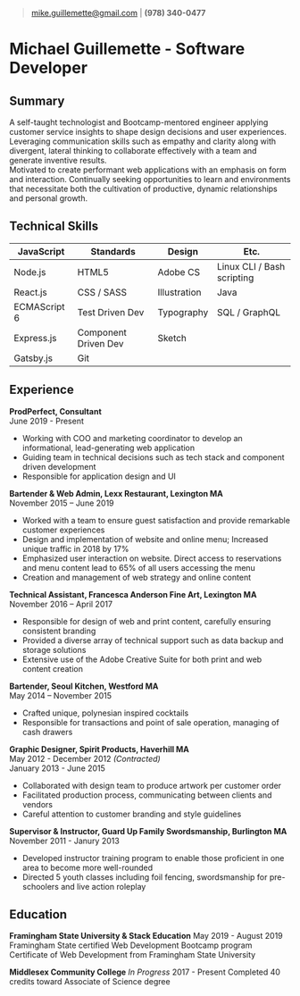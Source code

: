 > [mike.guillemette@gmail.com](mailto:mike.guillemette@gmail.com) | __(978) 340-0477__
# Michael Guillemette - Software Developer

## Summary
A self-taught technologist and Bootcamp-mentored engineer applying customer service insights to shape design decisions and user experiences. Leveraging communication skills such as empathy and clarity along with divergent, lateral thinking to collaborate effectively with a team and generate inventive results.  
Motivated to create performant web applications with an emphasis on form and interaction. Continually seeking opportunities to learn and environments that necessitate both the cultivation of productive, dynamic relationships and personal growth. 

## Technical Skills
| JavaScript    | Standards               | Design               | Etc.                       |
| ------------- | ----------------------- | -------------------- | -------------------------- |
| Node.js       | HTML5                   | Adobe CS             | Linux CLI / Bash scripting |
| React.js      | CSS / SASS              | Illustration         | Java                       |
| ECMAScript 6  | Test Driven Dev         | Typography           | SQL / GraphQL              |
| Express.js    | Component Driven Dev    | Sketch               |                            |
| Gatsby.js     | Git                     |                      |                            |

## Experience
__ProdPerfect, Consultant__  
June 2019 - Present  
- Working with COO and marketing coordinator to develop an informational, lead-generating web application 
- Guiding team in technical decisions such as tech stack and component driven development
- Responsible for application design and UI

__Bartender & Web Admin, Lexx Restaurant, Lexington MA__  
November 2015 – June 2019
 - Worked with a team to ensure guest satisfaction and provide remarkable customer experiences
 - Design and implementation of website and online menu; Increased unique traffic in 2018 by 17%
 - Emphasized user interaction on website. Direct access to reservations and menu content lead to 65% of all users accessing the menu
 - Creation and management of web strategy and online content
 
__Technical Assistant, Francesca Anderson Fine Art, Lexington MA__  
November 2016 – April 2017  
 - Responsible for design of web and print content, carefully ensuring consistent branding
 - Provided a diverse array of technical support such as data backup and storage solutions
 - Extensive use of the Adobe Creative Suite for both print and web content creation
 
__Bartender, Seoul Kitchen, Westford MA__  
May 2014 – November 2015  
 - Crafted unique, polynesian inspired cocktails
 - Responsible for transactions and point of sale operation, managing of cash drawers

__Graphic Designer, Spirit Products, Haverhill MA__  
May 2012 - December 2012 _(Contracted)_  
January 2013 - June 2015  
- Collaborated with design team to produce artwork per customer order
- Facilitated production process, communicating between clients and vendors
- Careful attention to customer branding and style guidelines

__Supervisor & Instructor, Guard Up Family Swordsmanship, Burlington MA__  
November 2011 - Janury 2013  
- Developed instructor training program to enable those proficient in one area to become more well-rounded
- Directed 5 youth classes including foil fencing, swordsmanship for pre-schoolers and live action roleplay 

## Education
__Framingham State University & Stack Education__
May 2019 - August 2019
Framingham State certified Web Development Bootcamp program
Certificate of Web Development from Framingham State University

__Middlesex Community College__ _In Progress_
2017 - Present
Completed 40 credits toward Associate of Science degree
